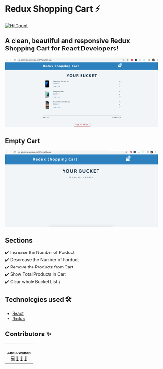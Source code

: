 # Redux Shopping Cart ⚡️  

[![HitCount](http://hits.dwyl.com/Abdulwahab0/https://githubcom/AbdulWahab0/Redux-Shopping-Cart.svg)](http://hits.dwyl.com/Abdulwahab0/https://githubcom/AbdulWahab0/Redux-Shopping-Cart)


## A clean, beautiful and responsive Redux Shopping Cart for React Developers!

<p align="center"> 
  <kbd>
  	<a href="https://admiring-jennings-4c377a.netlify.app/" target="_blank">
		<img src="fullCart.png"></img>
	</a>
  </kbd>
</p>

## Empty Cart 
<p align="center"> 
  <kbd>
  	<a href="https://admiring-jennings-4c377a.netlify.app/" target="_blank">
		<img src="emptyCart.png"></img>
	</a>
  </kbd>
</p>

## Sections 
✔️ Increase the Number of Porduct\
✔️ Descrease the Number of Porduct \
✔️ Remove the Products from Cart\
✔️ Show Total Products in Cart\
✔️ Clear whole Bucket List \

## Technologies used 🛠️

- [React](https://reactjs.org/)
- [Redux](https://redux.js.org/) 

## Contributors ✨
<table>
  <tr>
    <td align="center"><a href="https://github.com/AbdulWahab0"><br /><sub><b>Abdul Wahab</b></sub></a><br /><a href="https://github.com/AbdulWahab0" title="Code">💻</a> <a href="https://github.com/AbdulWahab0" title="Documentation">📖</a> <a href="#design-ashutosh1919" title="Design">🎨</a> <a href="#maintenance-ashutosh1919" title="Maintenance">🚧</a></td>
  </tr>
</table>
 
